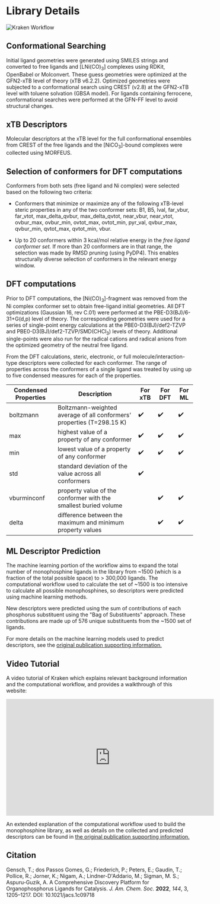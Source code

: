 # Library Details

<div class="centered-container">
     <img src="/content/kraken-workflow.png" alt="Kraken Workflow" class="responsive-image">
</div>

## Conformational Searching

 Initial ligand geometries were generated using SMILES strings and converted to free ligands and [LNi(CO)<sub>3</sub>] complexes using RDKit, OpenBabel or Molconvert. 
These guess geometries were optimized at the GFN2-xTB level of theory (xTB v6.2.2). 
Optimized geometries were subjected to a conformational search using CREST (v2.8) at the GFN2-xTB level with toluene solvation (GBSA model). 
For ligands containing ferrocene, conformational searches were performed at the GFN-FF level to avoid structural changes.

## xTB Descriptors

 Molecular descriptors at the xTB level for the full conformational ensembles from CREST of the free ligands and the [NiCO<sub>3</sub>]-bound complexes were collected using MORFEUS.

## Selection of conformers for DFT computations

 Conformers from both sets (free ligand and Ni complex) were selected based on the following two criteria:

* Conformers that minimize or maximize any of the following xTB-level steric properties in any of the two conformer sets: 
B1, B5, lval, far_vbur, far_vtot, max_delta_qvbur, max_delta_qvtot, near_vbur, near_vtot, ovbur_max, ovbur_min, ovtot_max, 
ovtot_min, pyr_val, qvbur_max, qvbur_min, qvtot_max, qvtot_min, vbur.

* Up to 20 conformers within 3 kcal/mol relative energy in the <i>free ligand conformer set.</i> If more than 20 conformers are in that range, the selection was made by RMSD pruning (using PyDP4). This enables structurally diverse selection of conformers in the relevant energy window.

## DFT computations

Prior to DFT computations, the [Ni(CO)<sub>3</sub>]-fragment was removed from the Ni complex conformer set to obtain free-ligand initial geometries. 
All DFT optimizations (Gaussian 16, rev C.01) were performed at the PBE-D3(BJ)/6-31+G(d,p) level of theory. 
The corresponding geometries were used for a series of single-point energy calculations at the PBE0-D3(BJ)/def2-TZVP and PBE0-D3(BJ)/def2-TZVP/SMD(CHCl<sub>3</sub>) levels of theory. 
Additional single-points were also run for the radical cations and radical anions from the optimized geometry of the neutral free ligand.

From the DFT calculations, steric, electronic, or full molecule/interaction-type descriptors were collected for each conformer. 
The range of properties across the conformers of a single ligand was treated by using up to five condensed measures for each of the properties.

| Condensed Properties    | Description                                                           | For xTB   | For DFT   | For ML   |
| ----------------------- | --------------------------------------------------------------------- | ---------| --------- | ---------|
| boltzmann               | Boltzmann-weighted average of all conformers' properties (T=298.15 K)  | ✔️        | ✔️       | ✔️      |
| max                     | highest value of a property of any conformer                           | ✔️        | ✔️       | ✔️      |
| min                     | lowest value of a property of any conformer                            | ✔️        | ✔️       | ✔️      |
| std                     | standard deviation of the value  across all conformers                 | ✔️        |          |         |
| vburminconf             | property value of the conformer with the smallest buried volume        |           | ✔️        | ✔️     |
| delta                   | 	difference between the maximum and minimum property values         |           | ✔️        | ✔️     |


## ML Descriptor Prediction

The machine learning portion of the workflow aims to expand the total number of monophosphine ligands in the library from ~1500 (which is a fraction of the total possible space) to > 300,000 ligands. 
The computational workflow used to calculate the set of ~1500 is too intensive to calculate all possible monophosphines, so descriptors were predicted using machine learning methods.

New descriptors were predicted using the sum of contributions of each phosphorus substituent using the "Bag of Substituents" approach. 
These contributions are made up of 576 unique substituents from the ~1500 set of ligands.

For more details on the machine learning models used to predict descriptors, see the <a href="https://pubs.acs.org/doi/10.1021/jacs.1c09718" target="_blank">original publication supporting information.</a>

## Video Tutorial

A video tutorial of Kraken which explains relevant background information and the computational workflow, and provides a walkthrough of this website:

<div class="centered-container">
<iframe width="560" height="315" src="https://www.youtube.com/embed/ApWO7OSvUTk?si=9ImzppUSesQPmkme" title="YouTube video player" frameborder="0" allow="accelerometer; autoplay; clipboard-write; encrypted-media; gyroscope; picture-in-picture; web-share" allowfullscreen></iframe>
</div>

An extended explanation of the computational workflow used to build the monophosphine library,
as well as details on the collected and predicted descriptors can be found in <a href="https://pubs.acs.org/doi/10.1021/jacs.1c09718" target="_blank">the original publication supporting information.</a>

## Citation
Gensch, T.; dos Passos Gomes, G.; Friederich, P.; Peters, E.; Gaudin, T.; Pollice, R.; Jorner, K.; Nigam, A.; Lindner-D'Addario, M.; Sigman, M. S.; Aspuru-Guzik, A. A Comprehensive Discovery Platform for Organophosphorus Ligands for Catalysis. <span style="font-style: italic;">J. Am. Chem. Soc.</span> <span style="font-weight: bold;">2022</span>, <span style="font-style: italic;">144</span>, 3, 1205–1217. DOI: 10.1021/jacs.1c09718
